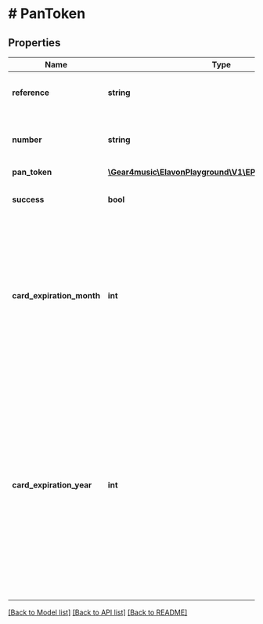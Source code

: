 # # PanToken

## Properties

Name | Type | Description | Notes
------------ | ------------- | ------------- | -------------
**reference** | **string** | Arbitrary reference provided by the caller | [optional]
**number** | **string** | Personal account number (PAN), not returned | [optional]
**pan_token** | [**\Gear4music\ElavonPlayground\V1\EPG\Model\ValueToken**](ValueToken.md) |  | [optional]
**success** | **bool** | true for successful conversion | [optional] [readonly] [default to true]
**card_expiration_month** | **int** | Optional card expiration month. This should be set along with the card expiration year. If only one of the two fields is set, then a token is not created. | [optional]
**card_expiration_year** | **int** | Optional card expiration year. This should be set along with the card expiration month. If only one of the two fields is set, then a token is not created. This must be a 4-digit year between 2000 and 2099, inclusive. | [optional]

[[Back to Model list]](../../README.md#models) [[Back to API list]](../../README.md#endpoints) [[Back to README]](../../README.md)

